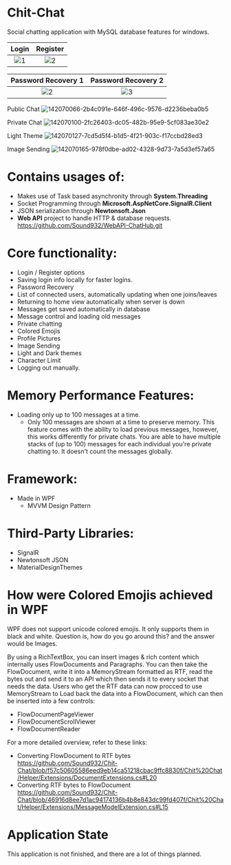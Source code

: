 # Chit-Chat
Social chatting application with MySQL database features for windows.

Login  |  Register 
:-------------------------:|:-------------------------:
![1](https://user-images.githubusercontent.com/71935713/191581826-74c305f8-fe59-44a6-99ef-2ecea493055f.png)  |  ![2](https://user-images.githubusercontent.com/71935713/142070023-979d4f8e-7062-4a65-8bdb-df4afa38db54.png) 

Password Recovery 1 |  Password Recovery 2 
:-------------------------:|:-------------------------:
![2](https://user-images.githubusercontent.com/71935713/148786353-56141f35-cf02-47a6-b1cf-a18f6b563f48.png)  |  ![3](https://user-images.githubusercontent.com/71935713/154128894-df1caaf1-32f1-412a-be79-1dc2d4bcd918.png)
 
Public Chat
![142070066-2b4c091e-646f-496c-9576-d2236beba0b5](https://user-images.githubusercontent.com/71935713/147118569-4d61d3ba-74b2-4a50-a01b-db7316030b7e.png)

Private Chat
![142070100-2fc26403-dc05-482b-95e9-5cf083ae30e2](https://user-images.githubusercontent.com/71935713/147118538-e891a89c-c644-41fb-9e97-91277a0c8d98.png)

Light Theme
![142070127-7cd5d5f4-b1d5-4f21-903c-f17ccbd28ed3](https://user-images.githubusercontent.com/71935713/147118499-1c5878c0-c3fb-47a7-9b53-5bc2f68d4906.png)

Image Sending
![142070165-978f0dbe-ad02-4328-9d73-7a5d3ef57a65](https://user-images.githubusercontent.com/71935713/147118454-13bab06f-7b4f-4d20-b14e-65c633e4839d.png)


# Contains usages of:
* Makes use of Task based asynchronity through **System.Threading**
* Socket Programming through **Microsoft.AspNetCore.SignalR.Client**
* JSON serialization through **Newtonsoft.Json**
* **Web API** project to handle HTTP & database requests. https://github.com/Sound932/WebAPI-ChatHub.git

# Core functionality:
* Login / Register options
* Saving login info locally for faster logins.
* Password Recovery
* List of connected users, automatically updating when one joins/leaves
* Returning to home view automatically when server is down
* Messages get saved automatically in database
* Message control and loading old messages
* Private chatting
* Colored Emojis
* Profile Pictures
* Image Sending
* Light and Dark themes
* Character Limit
* Logging out manually.

# Memory Performance Features:
* Loading only up to 100 messages at a time.
   * Only 100 messages are shown at a time to preserve memory. This feature comes with the ability to load previous messages, however, this works differently for private chats. 
You are able to have multiple stacks of (up to 100) messages for each individual you're private chatting to. It doesn't count the messages globally.

# Framework:
* Made in WPF
     * MVVM Design Pattern
 
 # Third-Party Libraries:
 * SignalR
 * Newtonsoft JSON
 * MaterialDesignThemes

 # How were Colored Emojis achieved in WPF
WPF does not support unicode colored emojis. It only supports them in black and white. Question is, how do you go around this? and the answer would be Images.

By using a RichTextBox, you can insert images & rich content which internally uses FlowDocuments and Paragraphs. You can then take the FlowDocument, write it into a MemoryStream formatted as RTF, read the bytes out and send it to an API which then sends it to every socket that needs the data. Users who get the RTF data can now procced to use MemoryStream to Load back the data into a FlowDocument, which can then be inserted into a few controls:
* FlowDocumentPageViewer
* FlowDocumentScrollViewer
* FlowDocumentReader

For a more detailed overview, refer to these links:
* Converting FlowDocument to RTF bytes https://github.com/Sound932/Chit-Chat/blob/f57c50605586eed9eb14ca51218cbac9ffc8830f/Chit%20Chat/Helper/Extensions/DocumentExtensions.cs#L20
* Converting RTF bytes to FlowDocument https://github.com/Sound932/Chit-Chat/blob/46916d8ee7d1ac94174136b4b8e843dc99fd407f/Chit%20Chat/Helper/Extensions/MessageModelExtension.cs#L15

# Application State
This application is not finished, and there are a lot of things planned.

